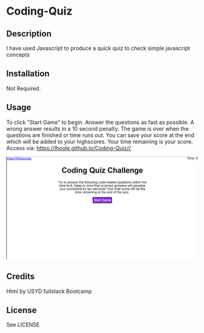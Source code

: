 # Coding-Quiz

## Description

I have used Javascript to produce a quick quiz to check simple javascript concepts


## Installation

Not Required. 

## Usage

To click "Start Game" to begin. Answer the questions as fast as possible. A wrong answer results in a 10 second penalty. The game is over when the questions are finished or time runs out. You can save your score at the end which will be added to your highscores. Your time remaining is your score.
Access via: https://lhoole.github.io/Coding-Quiz//

![Screenshot](assets/images/Screenshot.png)

## Credits
Html by USYD fullstack Bootcamp

## License

See LICENSE

